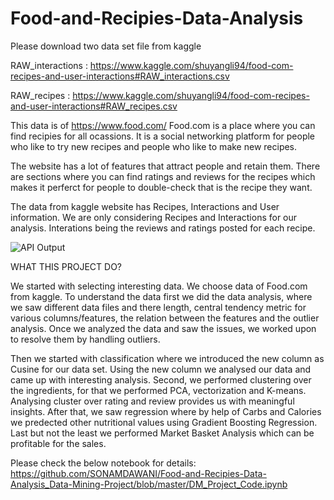 # Food-and-Recipies-Data-Analysis

Please download two data set file from kaggle 

RAW_interactions : https://www.kaggle.com/shuyangli94/food-com-recipes-and-user-interactions#RAW_interactions.csv

RAW_recipes : https://www.kaggle.com/shuyangli94/food-com-recipes-and-user-interactions#RAW_recipes.csv

This data is of https://www.food.com/
Food.com is a place where you can find recipies for all ocassions. It is a social networking platform for people who like to try new recipes and people who like to make new recipes.

The website has a lot of features that attract people and retain them. There are sections where you can find ratings and reviews for the recipes which makes it perferct for people to double-check that is the recipe they want.

The data from kaggle website has Recipes, Interactions and User information. We are only considering Recipes and Interactions for our analysis. Interations being the reviews and ratings posted for each recipe.

![API Output](https://github.com/SONAMDAWANI/Food.com-Data-Analysis_Data-Mining-Project/blob/master/Image/Fooddotcom.png)


WHAT THIS PROJECT DO?

We started with selecting interesting data. We choose data of Food.com from kaggle. To understand the data first we did the data analysis, where we saw different data files and there length, central tendency metric for various columns/features, the relation between the features and the outlier analysis. Once we analyzed the data and saw the issues, we worked upon to resolve them by handling outliers.

Then we started with classification where we introduced the new column as Cusine for our data set. Using the new column we analysed our data and came up with interesting analysis. Second, we performed clustering over the ingredients, for that we performed PCA, vectorization and K-means. Analysing cluster over rating and review provides us with meaningful insights. After that, we saw regression where by help of Carbs and Calories we predected other nutritional values using Gradient Boosting Regression. Last but not the least we performed Market Basket Analysis which can be profitable for the sales.


Please check the below notebook for details:
https://github.com/SONAMDAWANI/Food-and-Recipies-Data-Analysis_Data-Mining-Project/blob/master/DM_Project_Code.ipynb
